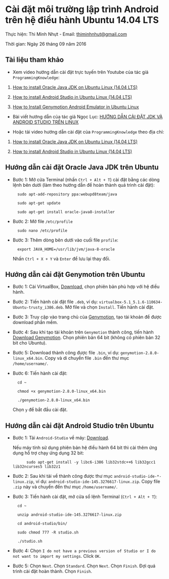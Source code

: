 # Cài đặt môi trường lập trình Android trên hệ điều hành Ubuntu 14.04 LTS

Thực hiện: Thi Minh Nhựt - Email: thiminhnhut@gmail.com

Thời gian: Ngày 26 tháng 09 năm 2016

## Tài liệu tham khảo

* Xem video hướng dẫn cài đặt trực tuyến trên Youtube của tác giả `ProgrammingKnowledge`:

1. [How to install Oracle Java JDK on Ubuntu Linux (14.04 LTS)](https://www.youtube.com/watch?v=VrOhA-I3aFs&feature=youtu.be)

2. [How to install Android Studio in Ubuntu Linux (14.04 LTS)](https://www.youtube.com/watch?v=axtVId9ASmY)
	
3. [How to Install Genymotion Android Emulator in Ubuntu Linux](https://www.youtube.com/watch?v=k3MSTD9SLy4)
	
* Bài viết hướng dẫn của tác giả Ngọc Lục: [HƯỚNG DẪN CÀI ĐẶT JDK VÀ ANDROID STUDIO TRÊN LINUX](http://lucngoc.com/hoc-tap/huong-dan-cai-dat-jdk-va-android-studio-tren-linux/)
	
* Hoặc tải video hướng dẫn cài đặt của `ProgrammingKnowledge` theo địa chỉ:

1. [How to install Oracle Java JDK on Ubuntu Linux (14.04 LTS)](https://drive.google.com/file/d/0BwKQkbSEXWHFekRfU3J0SThzdmM/view?usp=sharing)

2. [How to install Android Studio in Ubuntu Linux (14.04 LTS)](https://drive.google.com/file/d/0BwKQkbSEXWHFR1JBSW15dXNpZ2M/view?usp=sharing)

## Hướng dẫn cài đặt Oracle Java JDK trên Ubuntu

* Bước 1: Mở cửa Terminal (nhấn `Ctrl + Alt + T`) cài đặt bằng các dòng lệnh bên dưới 
(làm theo hướng dẫn để hoàn thành quá trình cài đặt):

		sudo apt-add-repository ppa:webupd8team/java
		
		sudo apt-get update

		sudo apt-get install oracle-java8-installer
		
* Bước 2: Mở file `/etc/profile`

		sudo nano /etc/profile
		
* Bước 3: Thêm dòng bên dưới vào cuối file `profile`:

		export JAVA_HOME=/usr/lib/jvm/java-8-oracle
		
	Nhấn `Ctrl + X + Y` và `Enter` để lưu lại thay đổi.
	
	
## Hướng dẫn cài đặt Genymotion trên Ubuntu

* Bước 1: Cài VirtualBox, [Download](https://www.virtualbox.org/wiki/Linux_Downloads), chọn phiên bản phù hợp với hệ điều hành.

* Bước 2: Tiến hành cài đặt file `.deb`, ví dụ: `virtualbox-5.1_5.1.6-110634-Ubuntu-trusty_i386.deb`. 
Mở file và chọn `Install`. Tiến hành cài đặt.

* Bước 3: Truy cập vào trang chủ của [Genymotion](https://www.genymotion.com/), tạo tài khoản để được download phần mềm.

* Bước 4: Sau khi tạo tài khoản trên `Genymotion` thành công, tiến hành [Download Genymotion](https://www.genymotion.com/download/). 
Chọn phiên bản 64 bit (không có phiên bản 32 bit cho Ubuntu). 

* Bước 5: Download thành công được file `.bin`, ví dụ: `genymotion-2.8.0-linux_x64.bin`. Copy và di chuyển file `.bin` 
đến thư mục `/home/username/`.

* Bước 6: Tiến hành cài đặt:

		cd ~
		
		chmod +x genymotion-2.8.0-linux_x64.bin
		
		./genymotion-2.8.0-linux_x64.bin
		
	Chọn `y` để bắt đầu cài đặt.

## Hướng dẫn cài đặt Android Studio trên Ubuntu

* Bước 1: Tải `Android-Studio` về máy: [Download](https://developer.android.com/studio/index.htm).

	Nếu máy tính sử dụng phiên bản hệ điều hành 64 bit thì cài thêm ứng dụng hỗ trợ chạy ứng dụng 32 bit:
	
			sudo apt-get install -y libc6-i386 lib32stdc++6 lib32gcc1 lib32ncurses5 lib32z1
			
* Bước 2: Sau khi tải về thành công được thư mục `android-studio-ide-*-linux.zip`, 
ví dụ: `android-studio-ide-145.3276617-linux.zip`. Copy file `.zip` này và chuyển đến thư mục `/home/username/`.

* Bước 3: Tiến hành cài đặt, mở cửa sổ lệnh Terminal (`Ctrl + Alt + T`):

		cd ~
		
		unzip android-studio-ide-145.3276617-linux.zip
		
		cd android-studio/bin/
		
		sudo chmod 777 -R studio.sh
		
		./studio.sh
		
* Bước 4: Chọn `I do not have a previous version of Studio or I do not want to import my settings`. Click `OK`.

* Bước 5: Chọn `Next`. Chọn `Standard`. Chọn `Next`. Chọn `Finish`. Đợi quá trình cài đặt hoàn thành. Chọn `Finish`.
